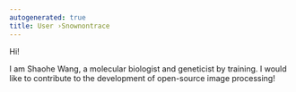 ```yaml
---
autogenerated: true
title: User ›Snownontrace
---
```


Hi!

I am Shaohe Wang, a molecular biologist and geneticist by training. I would like to contribute to the development of open-source image processing!
